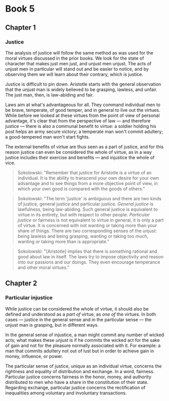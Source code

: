 # Book 5

## Chapter 1
### Justice

The analysis of justice will follow the same method as was used for the moral virtues discussed in the prior books. We look for the state of character that makes just men just, and unjust men unjust. The acts of unjust men in particular will stand out and be easier to notice, and by observing them we will learn about their contrary, which is justice.

Justice is difficult to pin down. Aristotle starts with the general observation that the unjust man is widely believed to be grasping, lawless, and unfair. The just man, then, is law-abiding and fair. 

Laws aim at what's advantageous for all. They command individual men to be brave, temperate, of good temper, and in general to live out the virtues. While before we looked at these virtues from the point of view of personal advantage, it's clear that from the perspective of law — and therefore justice — there is also a communal benefit to virtue: a soldier holding his post helps an army secure victory; a temperate man won't commit adultery; a good-tempered man won't start fights.

The external benefits of virtue are thus seen as a part of justice, and for this reason justice can even be considered the whole of virtue, as in a way justice includes their exercise and benefits — and injustice the whole of vice.

> Sokolowski: "Remember that justice for Aristotle is a virtue of an individual. It is the ability to transcend your own desire for your own advantage and to see things from a more objective point of view, in which your own good is compared with the goods of others."

> Sokolowski: "The term 'justice' is ambiguous and there are two kinds of justice, general justice and particular justice. *General justice* is lawfulness, being law-abiding. Such general justice is equivalent to virtue in its entirety, but with respect to other people. *Particular justice* or fairness is not equivalent to virtue in general, it is only a part of virtue. It is concerned with not wanting or taking more than your share of things. There are two corresponding senses of the unjust: being lawless and being grasping, wanting or taking too much, wanting or taking more than is appropriate."

> Sokolowski: "[Aristotle] implies that there is something rational and good about law in itself. The laws try to impose objectivity and reason into our passions and our doings. They even encourage temperance and other moral virtues."

## Chapter 2
### Particular injustice

While justice can be considered the whole of virtue, it should also be defined and understood as a *part of* virtue, as *one of* the virtues. In both cases — justice in the general sense and in the particular sense — the unjust man is grasping, but in different ways.

In the general sense of injustice, a man might commit any number of wicked acts; what makes these *unjust* is if he commits the wicked act for the sake of gain and not for the pleasure normally associated with it. For example: a man that commits adultery not out of lust but in order to achieve gain in money, influence, or power.

The particular sense of justice, unique as an individual virtue, concerns the rightness and equality of distribution and exchange. In a word, fairness. Particular justice concerns fairness in the honor, money, and authority distributed to men who have a share in the constitution of their state. Regarding exchange, particular justice concerns the rectification of inequalities among voluntary and involuntary transactions.






















